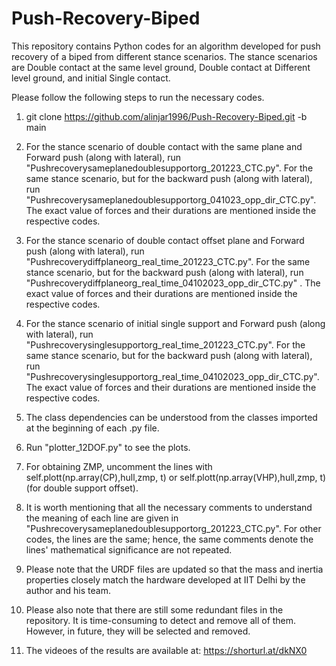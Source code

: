# Push-Recovery-Biped

This repository contains Python codes for an algorithm developed for push recovery of a biped from different stance scenarios. The stance scenarios are Double contact at the same level ground, Double contact at Different level ground, and initial Single contact.

Please follow the following steps to run the necessary codes.

1. git clone https://github.com/alinjar1996/Push-Recovery-Biped.git -b main

2. For the stance scenario of double contact with the same plane and Forward push (along with lateral), run "Pushrecoverysameplanedoublesupportorg_201223_CTC.py".  For the same stance scenario, but for the backward push (along with lateral), run "Pushrecoverysameplanedoublesupportorg_041023_opp_dir_CTC.py". The exact value of forces and their durations are mentioned inside the respective codes.

3.  For the stance scenario of double contact offset plane and Forward push (along with lateral), run "Pushrecoverydiffplaneorg_real_time_201223_CTC.py". For the same stance scenario, but for the backward push (along with lateral), run "Pushrecoverydiffplaneorg_real_time_04102023_opp_dir_CTC.py" . The exact value of forces and their durations are mentioned inside the respective codes.

4.  For the stance scenario of initial single support and Forward push (along with lateral), run "Pushrecoverysinglesupportorg_real_time_201223_CTC.py". For the same stance scenario, but for the backward push (along with lateral), run "Pushrecoverysinglesupportorg_real_time_04102023_opp_dir_CTC.py". The exact value of forces and their durations are mentioned inside the respective codes.

5. The class dependencies can be understood from the classes imported at the beginning of each .py file.

6. Run "plotter_12DOF.py" to see the plots.

7. For obtaining ZMP, uncomment the lines with self.plott(np.array(CP),hull,zmp, t) or self.plott(np.array(VHP),hull,zmp, t) (for double support offset).

8. It is worth mentioning that all the necessary comments to understand the meaning of each line are given in "Pushrecoverysameplanedoublesupportorg_201223_CTC.py". For other codes, the lines are the same; hence, the same comments denote the lines' mathematical significance are not repeated.
   
9. Please note that the URDF files are updated so that the mass and inertia properties closely match the hardware developed at IIT Delhi by the author and his team. 

10. Please also note that there are still some redundant files in the repository. It is time-consuming to detect and remove all of them. However, in future, they will be selected and removed.

11. The videoes of the results are available at: https://shorturl.at/dkNX0 
